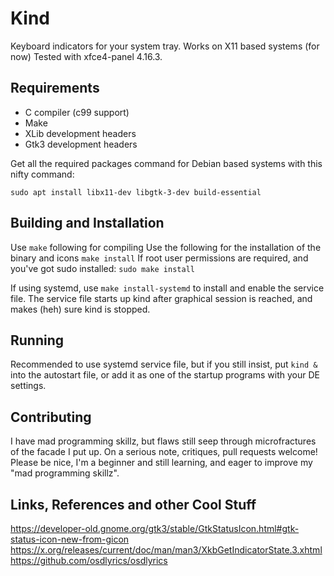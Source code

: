 # Kind
Keyboard indicators for your system tray. Works on X11 based systems (for now)
Tested with xfce4-panel 4.16.3.

## Requirements
- C compiler (c99 support)
- Make
- XLib development headers
- Gtk3 development headers


Get all the required packages command for Debian based systems with this nifty command:
```
sudo apt install libx11-dev libgtk-3-dev build-essential
```

## Building and Installation
Use ```make``` following for compiling
Use the following for the installation of the binary and icons
```make install``` 
If root user permissions are required, and you've got sudo installed:
```sudo make install```

If using systemd, use ```make install-systemd``` to install and enable the service file.
The service file starts up kind after graphical session is reached, and makes (heh) sure kind is stopped.

## Running
Recommended to use systemd service file, but if you still insist, put ```kind &``` into the autostart file, or
add it as one of the startup programs with your DE settings.

## Contributing
I have mad programming skillz, but flaws still seep through microfractures of the facade I put up.
On a serious note, critiques, pull requests welcome! Please be nice, I'm a beginner and still learning, and eager to improve my "mad programming skillz".

## Links, References and other Cool Stuff
https://developer-old.gnome.org/gtk3/stable/GtkStatusIcon.html#gtk-status-icon-new-from-gicon  
https://x.org/releases/current/doc/man/man3/XkbGetIndicatorState.3.xhtml  
https://github.com/osdlyrics/osdlyrics  





